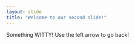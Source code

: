 ```yaml
---
layout: slide
title: "Welcome to our second slide!"
---
```

Something WITTY!
Use the left arrow to go back!
